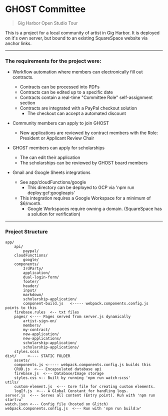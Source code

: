 # GHOST Committee

> Gig Harbor Open Studio Tour

This is a project for a local community of artist in Gig Harbor. It is deployed on it's own server, but bound to an existing SquareSpace website via anchor links.

---

### The requirements for the project were:

- Workflow automation where members can electronically fill out contracts. 
  - Contracts can be processed into PDFs
  - Contracts can be edited up to a specific date
  - Contracts contain a real-time "Committee Role" self-assignment section
  - Contracts are integrated with a PayPal checkout solution
    - The checkout can accept a automated discount
- Community members can apply to join GHOST
  - New applications are reviewed by contract members with the Role: President or Applicant Review Chair
- GHOST members can apply for scholarships
  - The can edit their application 
  - The scholarships can be reviewed by GHOST board members

- Gmail and Google Sheets integrations
  - See app/cloudFunctions/google
    - This directory can be deployed to GCP via 'npm run deploy:gcf:googleapis'
  - This integration requires a Google Workspace for a minimum of $6/month.
    - Google Workspaces require owning a domain. (SquareSpace has a solution for verification)

---

### Project Structure

```
app/
    api/
        paypal/
    cloudFunctions/
        google/
    components/
        3rdParty/
        application/
        dual-login-form/
        footer/
        header/
        input/
        markdown/
        scholarship-application/
        component-build.js   <----- webpack.components.config.js points to this
    firebase.rules  <-- txt files
    pages/ <---- Pages served from server.js dynamically
        artist-sign-on/
        members/
        my-contract/
        new-application/
        new-applications/
        scholarship-application/
        scholarship-applications/
    styles.scss
dist/     <---- STATIC FOLDER
    assets/
    components.js <----- webpack.components.config.js builds this
    CRUD.js  <--- Encapsulated database api
    firebase.js  <--- Database/Image storage
    styles.css <-- Built by running 'npm run watch:scss'
utils/
    custom-element.js  <--- Core file for creating custom elements.
    logIf.js  <--- A Global Constant for handling logs.
server.js  <--- Serves all content (Entry point). Run with 'npm run start:w'
watch.json <--- Config file (hosted on Glitch)
webpack.components.config.js  <--- Run with 'npm run build:w'

```